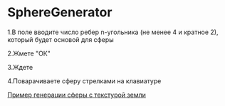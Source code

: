 # SphereGenerator


1.В поле вводите число ребер n-угольника (не менее 4 и кратное 2), который будет основой для сферы 

2.Жмете "ОК"

3.Ждете

4.Поварачиваете сферу стрелками на клавиатуре


[Пример генерации сферы с текстурой земли](https://pages.github.com/Kitaety/SphereGenerator/master/test.html)
